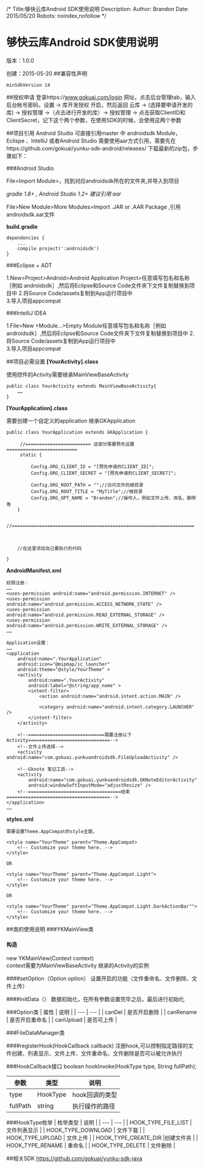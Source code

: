 /*
Title:够快云库Android SDK使用说明
Description:
Author: Brandon
Date: 2015/05/20
Robots: noindex,nofollow
*/
# 够快云库Android SDK使用说明

版本：1.0.0

创建：2015-05-20
##兼容性声明

	minSdkVersion 14
    
##授权申请
登录https://www.gokuai.com/login 网址，点击后台管理tab，输入后台帐号密码，设置 -> 库开发授权 开启，然后返回 云库 -> (选择要申请开发的库) -> 授权管理 ->（点击进行开发的库）-> 授权管理 -> 点击获取ClientID和ClientSecret，记下这个两个参数，在使用SDK的时候，会使用这两个参数

##项目引用
Android Studio 可直接引用master 中 androidsdk Module，Eclispe 、IntelliJ 或者Android Studio 需要使用aar方式引用，需要先在https://github.com/gokuai/yunku-sdk-android/releases/ 下载最新的zip包，步骤如下：

###Android Studio

File>Import Module>，找到对应androidsdk所在的文件夹,并导入到项目

*gradle 1.8+ , Android Studio 1.2+ 建议引用 aar*

File>New Module>More Modules>Import .JAR or .AAR Package ,引用androidsdk.aar文件

**build.gradle**		

	dependencies {
    	...
    	compile project(':androidsdk')
	}
	  

###Eclipse + ADT

1.New>Project>Android>Android Application Project>任意填写包名和名称［例如 androidsdk］,然后将Eclipse和Source Code文件夹下文件复制替换到项目中	
2.将Source Code/assets复制到App运行项目中	
3.导入项目appcompat


###IntelliJ IDEA

1.File>New >Module...>Empty Module任意填写包名和名称［例如 androidsdk］,然后将Eclipse和Source Code文件夹下文件复制替换到项目中	
2.将Source Code/assets复制到App运行项目中	
3.导入项目appcompat

##项目必需设置
**[YourActivity].class**
	
 使用控件的Activity需要继承MainViewBaseActivity

	public class YourActivity extends MainViewBaseActivity{
		……
	}

**[YourApplication].class**
	
需要创建一个自定义的application 继承GKApplication

	public class YourApplication extends GKApplication {

   		 //======================== 这部分需要预先设置==========================
   		 static {

       		 Config.ORG_CLIENT_ID = "[预先申请的CLIENT_ID]";
       		 Config.ORG_CLIENT_SECRET = "[预先申请的CLIENT_SECRET]";

        	 Config.ORG_ROOT_PATH = "";//访问文件的根目录
       		 Config.ORG_ROOT_TITLE = "MyTitle";//根目录
       		 Config.ORG_OPT_NAME = "Brandon";//操作人，例如文件上传、改名、删除等
    	}

    	//===================================================================



    	//在这里添加自己要执行的代码

	}


**AndroidManifest.xml**

	权限注册：
	……
	<uses-permission android:name="android.permission.INTERNET" />
	<uses-permission android:name="android.permission.ACCESS_NETWORK_STATE" />
	<uses-permission android:name="android.permission.READ_EXTERNAL_STORAGE" />
	<uses-permission android:name="android.permission.WRITE_EXTERNAL_STORAGE" />
	……
	
	Application设置：
	……
	<application
        android:name=".YourApplication"
        android:icon="@mipmap/ic_launcher"
        android:theme="@style/YourTheme" >
        <activity
            android:name=".YourActivity"
            android:label="@string/app_name" >
            <intent-filter>
                <action android:name="android.intent.action.MAIN" />

                <category android:name="android.intent.category.LAUNCHER" />
            </intent-filter>
        </activity>

        <!--============================需要注册以下Activity==============================-->
        <!--文件上传选择-->
        <activity android:name="com.gokuai.yunkuandroidsdk.FileUploadActivity" />

        <!--Gknote 笔记工具-->
        <activity
            android:name="com.gokuai.yunkuandroidsdk.GKNoteEditorActivity"
            android:windowSoftInputMode="adjustResize" />
        <!--==================================结束======================================-->
    </application>
    ……
**styles.xml**
	
	需要设置Theme.AppCompat的style主题，	
	
    <style name="YourTheme" parent="Theme.AppCompat>
        <!-- Customize your theme here. -->
    </style>
    
    OR
    
    <style name="YourTheme" parent="Theme.AppCompat.Light">
        <!-- Customize your theme here. -->
    </style>
    
    OR
    
    <style name="YourTheme" parent="Theme.AppCompat.Light.DarkActionBar"">
        <!-- Customize your theme here. -->
    </style>

##类的使用说明
###YKMainView类

#### 构造
new YKMainView(Context context)		
context需要为MainViewBaseActivity 继承的Activity的实例

####setOption（Option option）
设置开启的功能（文件重命名、文件删除、文件上传）


####initData（）
数据初始化，在所有参数设置完毕之后，最后进行初始化

###Option类
| 属性 | 说明 |
| --- | --- |
| canDel | 是否开启删除 | 
| canRename | 是否开启重命名 | 
| canUpload | 是否可上传 | 

###FileDataManager类

####registerHook(HookCallback callback)
注册hook,可以控制指定路径的文件创建、列表显示、文件上传、文件重命名、文件删除是否可以被允许执行

###HookCallback接口
	boolean hookInvoke(HookType type, String fullPath);
	
| 参数 | 类型 |说明 |
| --- | --- | --- |
| type | HookType |  hook回调的类型 |
| fullPath | string |  执行操作的路径 |


###HookType枚举
| 枚举类型 | 说明 |
| --- | --- |
| HOOK_TYPE_FILE_LIST | 文件列表显示 | 
| HOOK_TYPE_DOWNLOAD | 文件下载 | 
| HOOK_TYPE_UPLOAD | 文件上传 | 
| HOOK_TYPE_CREATE_DIR |创建文件夹 |
| HOOK_TYPE_RENAME | 重命名 |
| HOOK_TYPE_DELETE | 文件删除 |
    
##相关SDK
https://github.com/gokuai/yunku-sdk-java




